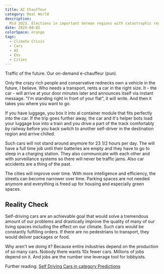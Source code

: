 ```yaml
---
title: AI Chauffeur
category: Real World
description:
  Mid 2023. Elections in important German regions with catastrophic results.
date: 2024-08-02
colorSpace: orange
tags:
  - Climate Crisis
  - Cars
  - AI
  - EVs
  - Cities
---
```


Traffic of the future. Our on-demand e-chauffeur (pun).

Only the crazy rich people and conservative rednecks own a vehicle in the
future, I believe. Who needs a transport, rents a car in the right size. It -
the car - will arrive at your door minutes later and announces itself via
instant message. "I'm standing right in front of your flat", it will write. And
then it takes you where you want to go.

If you have luggage, you box it into al container module that fits perfectly
into the car. If the trip goes further away, the car and it's helper bots load
your luggage box into a train and you drive a part of the track comfortably by
railway before you back switch to another self-driver in the destination region
and arrive chilled.

Such cars will not stand around anymore for 23 1/2 hours per day. The will have
a full time job until their batteries are empty and they have to go to sleep in
a charging station. They also communicate with each other and with surveillance
systems so there will never be traffic jams. Also car accidents are a thing of
the past.

The cities will improve over time. With more intelligence and efficiency, the
streets can become narrower over time. Parking spaces are not needed anymore and
everything is freed up for housing and especially green spaces.

## Reality Check

Self-driving cars are an achievable goal that would solve a tremendous amount of
our problems and drastically improve the quality of many of our living spaces
including the effect on our climate. Such cars would be constantly fulfilling
orders. If there are no pedestrians to transport, they would deliver packages or
food.

Why aren't we doing it? Because entire industries depend on the production of so
many cars. Nobody there wants 10x fewer cars. Millions of jobs depend on it. And
jobs are the number one leverage tool for lobbyists.

Further reading:
[Self Driving Cars in category Predictions](/posts/predictions/04-self-driving-cars)

